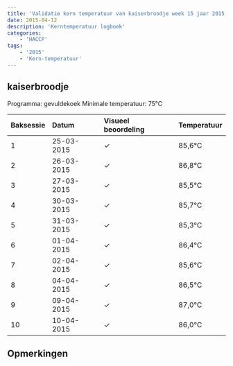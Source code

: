 ```yaml
---
title: 'Validatie kern temperatuur van kaiserbroodje week 15 jaar 2015'
date: 2015-04-12
description: 'Kerntemperatuur logboek'
categories:
    - 'HACCP'
tags:
    - '2015'
    - 'Kern-temperatuur'
---
```


## kaiserbroodje

Programma: gevuldekoek
Minimale temperatuur: 75°C

| Baksessie | Datum | Visueel beoordeling | Temperatuur |
|:---|:---|:---|:---|
| 1 | 25-03-2015 | &check; | 85,6°C |
| 2 | 26-03-2015 | &check; | 86,8°C |
| 3 | 27-03-2015 | &check; | 85,5°C |
| 4 | 30-03-2015 | &check; | 85,7°C |
| 5 | 31-03-2015 | &check; | 85,3°C |
| 6 | 01-04-2015 | &check; | 86,4°C |
| 7 | 02-04-2015 | &check; | 85,6°C |
| 8 | 04-04-2015 | &check; | 86,5°C |
| 9 | 09-04-2015 | &check; | 87,0°C |
| 10 | 10-04-2015 | &check; | 86,0°C |

## Opmerkingen


